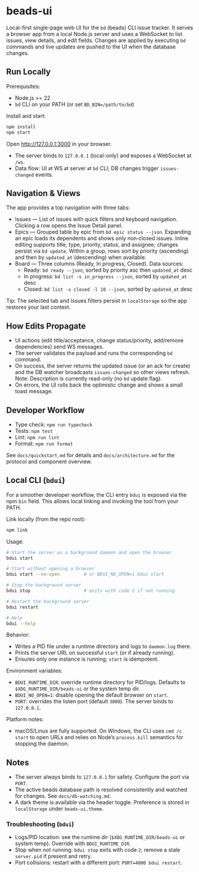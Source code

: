 # beads-ui

Local-first single-page web UI for the `bd` (beads) CLI issue tracker. It serves
a browser app from a local Node.js server and uses a WebSocket to list issues,
view details, and edit fields. Changes are applied by executing `bd` commands
and live updates are pushed to the UI when the database changes.

## Run Locally

Prerequisites:

- Node.js >= 22
- `bd` CLI on your PATH (or set `BD_BIN=/path/to/bd`)

Install and start:

```sh
npm install
npm start
```

Open http://127.0.0.1:3000 in your browser.

- The server binds to `127.0.0.1` (local-only) and exposes a WebSocket at `/ws`.
- Data flow: UI ⇄ WS ⇄ server ⇄ `bd` CLI; DB changes trigger `issues-changed`
  events.

## Navigation & Views

The app provides a top navigation with three tabs:

- Issues — List of issues with quick filters and keyboard navigation. Clicking a
  row opens the Issue Detail panel.
- Epics — Grouped table by epic from `bd epic status --json`. Expanding an epic
  loads its dependents and shows only non‑closed issues. Inline editing supports
  title, type, priority, status, and assignee; changes persist via `bd update`.
  Within a group, rows sort by priority (ascending) and then by `updated_at`
  (descending) when available.
- Board — Three columns (Ready, In progress, Closed). Data sources:
  - Ready: `bd ready --json`, sorted by priority asc then `updated_at` desc
  - In progress: `bd list -s in_progress --json`, sorted by `updated_at` desc
  - Closed: `bd list -s closed -l 10 --json`, sorted by `updated_at` desc

Tip: The selected tab and Issues filters persist in `localStorage` so the app
restores your last context.

## How Edits Propagate

- UI actions (edit title/acceptance, change status/priority, add/remove
  dependencies) send WS messages.
- The server validates the payload and runs the corresponding `bd` command.
- On success, the server returns the updated issue (or an ack for create) and
  the DB watcher broadcasts `issues-changed` so other views refresh. Note:
  Description is currently read-only (no `bd` update flag).
- On errors, the UI rolls back the optimistic change and shows a small toast
  message.

## Developer Workflow

- Type check: `npm run typecheck`
- Tests: `npm test`
- Lint: `npm run lint`
- Format: `npm run format`

See `docs/quickstart.md` for details and `docs/architecture.md` for the protocol
and component overview.

## Local CLI (`bdui`)

For a smoother developer workflow, the CLI entry `bdui` is exposed via the npm
`bin` field. This allows local linking and invoking the tool from your PATH.

Link locally (from the repo root):

```sh
npm link
```

Usage:

```sh
# Start the server as a background daemon and open the browser
bdui start

# Start without opening a browser
bdui start --no-open         # or BDUI_NO_OPEN=1 bdui start

# Stop the background server
bdui stop                    # exits with code 2 if not running

# Restart the background server
bdui restart

# Help
bdui --help
```

Behavior:

- Writes a PID file under a runtime directory and logs to `daemon.log` there.
- Prints the server URL on successful `start` (or if already running).
- Ensures only one instance is running; `start` is idempotent.

Environment variables:

- `BDUI_RUNTIME_DIR`: override runtime directory for PID/logs. Defaults to
  `$XDG_RUNTIME_DIR/beads-ui` or the system temp dir.
- `BDUI_NO_OPEN=1`: disable opening the default browser on `start`.
- `PORT`: overrides the listen port (default `3000`). The server binds to
  `127.0.0.1`.

Platform notes:

- macOS/Linux are fully supported. On Windows, the CLI uses `cmd /c start` to
  open URLs and relies on Node’s `process.kill` semantics for stopping the
  daemon.

## Notes

- The server always binds to `127.0.0.1` for safety. Configure the port via
  `PORT`.
- The active beads database path is resolved consistently and watched for
  changes. See `docs/db-watching.md`.
- A dark theme is available via the header toggle. Preference is stored in
  `localStorage` under `beads-ui.theme`.

### Troubleshooting (`bdui`)

- Logs/PID location: see the runtime dir (`$XDG_RUNTIME_DIR/beads-ui` or system
  temp). Override with `BDUI_RUNTIME_DIR`.
- Stop when not running: `bdui stop` exits with code `2`; remove a stale
  `server.pid` if present and retry.
- Port collisions: restart with a different port: `PORT=4000 bdui restart`.
